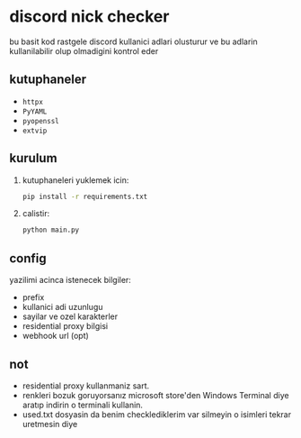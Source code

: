 # discord nick checker

bu basit kod rastgele discord kullanici adlari olusturur ve bu adlarin kullanilabilir olup olmadigini kontrol eder

## kutuphaneler

- `httpx`
- `PyYAML`
- `pyopenssl`
- `extvip`

## kurulum

1. kutuphaneleri yuklemek icin:

    ```bash
    pip install -r requirements.txt
    ```

2. calistir:

    ```bash
    python main.py
    ```

## config

yazilimi acinca istenecek bilgiler:

- prefix
- kullanici adi uzunlugu
- sayilar ve ozel karakterler
- residential proxy bilgisi
- webhook url (opt)

## not

- residential proxy kullanmaniz sart.
- renkleri bozuk goruyorsanız microsoft store'den Windows Terminal diye aratıp indirin o terminali kullanin.
- used.txt dosyasin da benim checklediklerim var silmeyin o isimleri tekrar uretmesin diye
